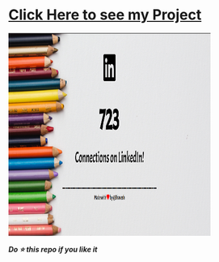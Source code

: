 # [Click Here to see my Project](https://bhavesh1129.github.io/Counter-Effect-using-JS/)

<img src="https://github.com/bhavesh1129/Counter-Effect-using-JS/blob/master/Image.PNG" width="400" height="400">

**_Do :star: this repo if you like it_**
